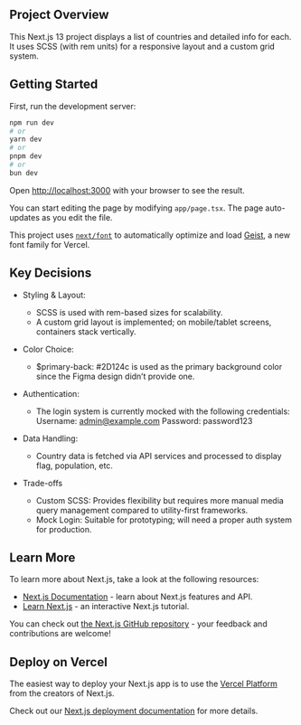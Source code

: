 ## Project Overview


This Next.js 13 project displays a list of countries and detailed info for each. It uses SCSS (with rem units) for a responsive layout and a custom grid system.

## Getting Started

First, run the development server:

```bash
npm run dev
# or
yarn dev
# or
pnpm dev
# or
bun dev
```

Open [http://localhost:3000](http://localhost:3000) with your browser to see the result.

You can start editing the page by modifying `app/page.tsx`. The page auto-updates as you edit the file.

This project uses [`next/font`](https://nextjs.org/docs/app/building-your-application/optimizing/fonts) to automatically optimize and load [Geist](https://vercel.com/font), a new font family for Vercel.

## Key Decisions

- Styling & Layout:

  - SCSS is used with rem-based sizes for scalability.
  -  A custom grid layout is implemented; on mobile/tablet screens, containers stack vertically.

- Color Choice:

   - $primary-back: #2D124c is used as the primary background color since the Figma design didn’t provide one.

- Authentication:

    - The login system is currently mocked with the following credentials:
Username: admin@example.com
Password: password123

- Data Handling:

     - Country data is fetched via API services and processed to display flag, population, etc.

- Trade-offs
     - Custom SCSS: Provides flexibility but requires more manual media query management compared to utility-first frameworks.
     - Mock Login: Suitable for prototyping; will need a proper auth system for production.

## Learn More

To learn more about Next.js, take a look at the following resources:

- [Next.js Documentation](https://nextjs.org/docs) - learn about Next.js features and API.
- [Learn Next.js](https://nextjs.org/learn) - an interactive Next.js tutorial.

You can check out [the Next.js GitHub repository](https://github.com/vercel/next.js) - your feedback and contributions are welcome!

## Deploy on Vercel

The easiest way to deploy your Next.js app is to use the [Vercel Platform](https://vercel.com/new?utm_medium=default-template&filter=next.js&utm_source=create-next-app&utm_campaign=create-next-app-readme) from the creators of Next.js.

Check out our [Next.js deployment documentation](https://nextjs.org/docs/app/building-your-application/deploying) for more details.
